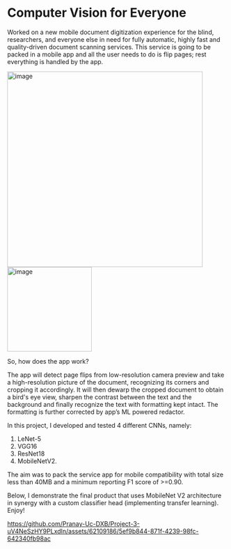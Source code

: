 # Computer Vision for Everyone

Worked on a new mobile document digitization experience for the blind, researchers, and everyone else in need for fully automatic, highly fast and quality-driven document scanning services. This service is going to be packed in a mobile app and all the user needs to do is flip pages; rest everything is handled by the app. 


<img width="449" alt="image" src="https://github.com/Pranay-Uc-DXB/Project-3-uV4NeSzHY9PLxdIn/assets/62109186/49be66f4-f52a-496d-897b-a300695109da"> <img width="194" alt="image" src="https://github.com/Pranay-Uc-DXB/Project-3-uV4NeSzHY9PLxdIn/assets/62109186/79602059-addc-475e-b2f5-ab0348d1a540">








So, how does the app work? 

The app will detect page flips from low-resolution camera preview and take a high-resolution picture of the document, recognizing its corners and cropping it accordingly. It will then dewarp the cropped document to obtain a bird's eye view, sharpen the contrast between the text and the background and finally recognize the text with formatting kept intact. The formatting is further corrected by app’s ML powered redactor.

In this project, I developed and tested 4 different CNNs, namely:
1) LeNet-5
2)  VGG16
3)  ResNet18
4)  MobileNetV2.

The aim was to pack the service app for mobile compatibility with total size less than 40MB and a minimum reporting F1 score of >=0.90.

Below, I demonstrate the final product that uses MobileNet V2 architecture in synergy with a custom classifier head (implementing transfer learning). Enjoy!

https://github.com/Pranay-Uc-DXB/Project-3-uV4NeSzHY9PLxdIn/assets/62109186/5ef9b844-871f-4239-98fc-642340fb98ac
